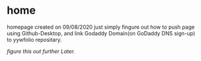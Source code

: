 # home
homepage created on 09/08/2020 just simply fingure out how to push page using Github-Desktop, and link Godaddy Domain(on GoDaddy DNS sign-up) to yywfolio repositary.

*figure this out further Later.*
